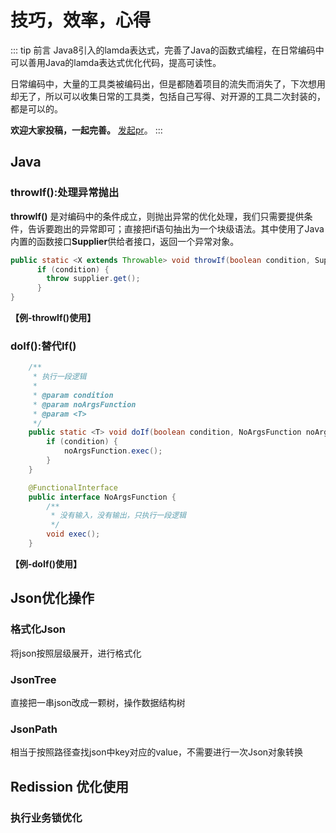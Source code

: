 # 技巧，效率，心得
::: tip 前言
Java8引入的lamda表达式，完善了Java的函数式编程，在日常编码中可以善用Java的lamda表达式优化代码，提高可读性。<br/>

日常编码中，大量的工具类被编码出，但是都随着项目的流失而消失了，下次想用却无了，所以可以收集日常的工具类，包括自己写得、对开源的工具二次封装的，都是可以的。<br/>

**欢迎大家投稿，一起完善。** [发起pr](https://gitee.com/zang-dongkun/blog)。
:::
## Java
### throwIf():处理异常抛出

**throwIf()** 是对编码中的条件成立，则抛出异常的优化处理，我们只需要提供条件，告诉要跑出的异常即可；直接把if语句抽出为一个块级语法。其中使用了Java内置的函数接口**Supplier**供给者接口，返回一个异常对象。

```java
public static <X extends Throwable> void throwIf(boolean condition, Supplier<X> supplier) throws X {
      if (condition) {
        throw supplier.get();
      }
}
```
**【例-throwIf()使用】**

### doIf():替代If()
```java
    /**
     * 执行一段逻辑
     *
     * @param condition
     * @param noArgsFunction
     * @param <T>
     */
    public static <T> void doIf(boolean condition, NoArgsFunction noArgsFunction) {
        if (condition) {
            noArgsFunction.exec();
        }
    }

    @FunctionalInterface
    public interface NoArgsFunction {
        /**
         * 没有输入，没有输出，只执行一段逻辑
         */
        void exec();
    }
```
**【例-doIf()使用】**
## Json优化操作

### 格式化Json
将json按照层级展开，进行格式化
### JsonTree
直接把一串json改成一颗树，操作数据结构树
### JsonPath
相当于按照路径查找json中key对应的value，不需要进行一次Json对象转换
## Redission 优化使用

### 执行业务锁优化


